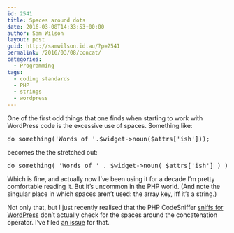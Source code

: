 ```yaml
---
id: 2541
title: Spaces around dots
date: 2016-03-08T14:33:53+00:00
author: Sam Wilson
layout: post
guid: http://samwilson.id.au/?p=2541
permalink: /2016/03/08/concat/
categories:
  - Programming
tags:
  - coding standards
  - PHP
  - strings
  - wordpress
---
```

One of the first odd things that one finds when starting to work with WordPress code is the excessive use of spaces. Something like:

<pre lang="php">do_something('Words of '.$widget->noun($attrs['ish']));</pre>

becomes the the stretched out:

<pre lang="php">do_something( 'Words of ' . $widget->noun( $attrs['ish'] ) );</pre>

Which is fine, and actually now I&#8217;ve been using it for a decade I&#8217;m pretty comfortable reading it. But it&#8217;s uncommon in the PHP world. (And note the singular place in which spaces aren&#8217;t used: the array key, iff it&#8217;s a string.)

Not only that, but I just recently realised that the PHP CodeSniffer [sniffs for WordPress](https://github.com/WordPress-Coding-Standards/WordPress-Coding-Standards/) don&#8217;t actually check for the spaces around the concatenation operator. I&#8217;ve filed [an issue](https://github.com/WordPress-Coding-Standards/WordPress-Coding-Standards/issues/535) for that.